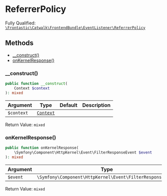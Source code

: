 #  ReferrerPolicy

Fully Qualified: [`\Frontastic\Catwalk\FrontendBundle\EventListener\ReferrerPolicy`](../../../../src/php/FrontendBundle/EventListener/ReferrerPolicy.php)

## Methods

* [__construct()](#__construct)
* [onKernelResponse()](#onkernelresponse)

### __construct()

```php
public function __construct(
    Context $context
): mixed
```

Argument|Type|Default|Description
--------|----|-------|-----------
`$context`|[`Context`](../../ApiCoreBundle/Domain/Context.md)||

Return Value: `mixed`

### onKernelResponse()

```php
public function onKernelResponse(
    \Symfony\Component\HttpKernel\Event\FilterResponseEvent $event
): mixed
```

Argument|Type|Default|Description
--------|----|-------|-----------
`$event`|`\Symfony\Component\HttpKernel\Event\FilterResponseEvent`||

Return Value: `mixed`

